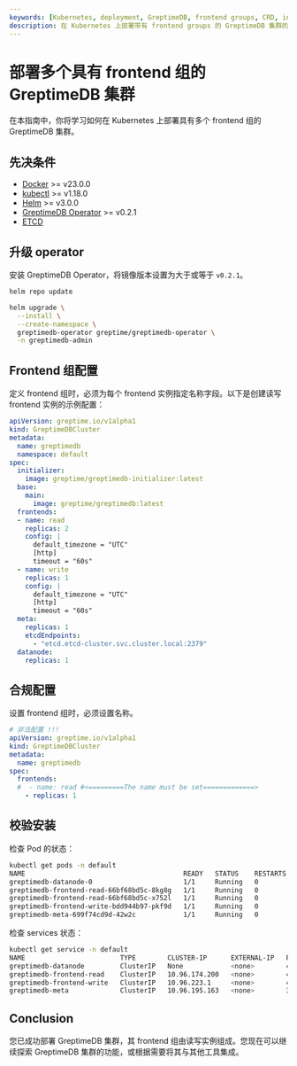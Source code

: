 ```yaml
---
keywords: [Kubernetes, deployment, GreptimeDB, frontend groups, CRD, installation, verification]
description: 在 Kubernetes 上部署带有 frontend groups 的 GreptimeDB 集群的分步指南，包括先决条件、配置、安装和验证。
---
```


# 部署多个具有 frontend 组的 GreptimeDB 集群

在本指南中，你将学习如何在 Kubernetes 上部署具有多个 frontend 组的 GreptimeDB 集群。

## 先决条件

- [Docker](https://docs.docker.com/get-started/get-docker/) >= v23.0.0
- [kubectl](https://kubernetes.io/docs/tasks/tools/install-kubectl/) >= v1.18.0
- [Helm](https://helm.sh/docs/intro/install/) >= v3.0.0
- [GreptimeDB Operator](https://github.com/GrepTimeTeam/greptimedb-operator) >= v0.2.1
- [ETCD](https://github.com/bitnami/charts/tree/main/bitnami/etcd)

## 升级 operator

安装 GreptimeDB Operator，将镜像版本设置为大于或等于 `v0.2.1`。

```bash
helm repo update
```

```bash
helm upgrade \
  --install \
  --create-namespace \
  greptimedb-operator greptime/greptimedb-operator \
  -n greptimedb-admin
```

## Frontend 组配置

定义 frontend 组时，必须为每个 frontend 实例指定名称字段。以下是创建读写 frontend 实例的示例配置：

```yaml
apiVersion: greptime.io/v1alpha1
kind: GreptimeDBCluster
metadata:
  name: greptimedb
  namespace: default
spec:
  initializer:
    image: greptime/greptimedb-initializer:latest
  base:
    main:
      image: greptime/greptimedb:latest  
  frontends:
  - name: read
    replicas: 2
    config: |
      default_timezone = "UTC"
      [http]
      timeout = "60s"
  - name: write
    replicas: 1
    config: |
      default_timezone = "UTC"
      [http]
      timeout = "60s"
  meta:
    replicas: 1
    etcdEndpoints:
      - "etcd.etcd-cluster.svc.cluster.local:2379"
  datanode:
    replicas: 1
```

## 合规配置

设置 frontend 组时，必须设置名称。

```yaml
# 非法配置 !!!
apiVersion: greptime.io/v1alpha1
kind: GreptimeDBCluster
metadata:
  name: greptimedb
spec:
  frontends: 
  #  - name: read #<=========The name must be set=============>
    - replicas: 1
```    

## 校验安装

检查 Pod 的状态：

```bash
kubectl get pods -n default
NAME                                        READY   STATUS    RESTARTS   AGE
greptimedb-datanode-0                       1/1     Running   0          27s
greptimedb-frontend-read-66bf68bd5c-8kg8g   1/1     Running   0          21s
greptimedb-frontend-read-66bf68bd5c-x752l   1/1     Running   0          21s
greptimedb-frontend-write-bdd944b97-pkf9d   1/1     Running   0          21s
greptimedb-meta-699f74cd9d-42w2c            1/1     Running   0          87s
```

检查 services 状态：

```bash
kubectl get service -n default
NAME                        TYPE        CLUSTER-IP      EXTERNAL-IP   PORT(S)                               AGE
greptimedb-datanode         ClusterIP   None            <none>        4001/TCP,4000/TCP                     102s
greptimedb-frontend-read    ClusterIP   10.96.174.200   <none>        4001/TCP,4000/TCP,4002/TCP,4003/TCP   42s
greptimedb-frontend-write   ClusterIP   10.96.223.1     <none>        4001/TCP,4000/TCP,4002/TCP,4003/TCP   42s
greptimedb-meta             ClusterIP   10.96.195.163   <none>        3002/TCP,4000/TCP                     3m4s
```

## Conclusion

您已成功部署 GreptimeDB 集群，其 frontend 组由读写实例组成。您现在可以继续探索 GreptimeDB 集群的功能，或根据需要将其与其他工具集成。
